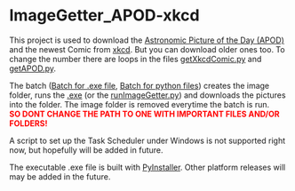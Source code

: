# ImageGetter_APOD-xkcd
This project is used to download the <a href="http://apod.nasa.gov/">Astronomic Picture of the Day (APOD)</a> and the newest Comic from <a href="http://xkcd.com/"> xkcd</a>. But you can download older ones too. To change the number there are loops in the files <a href="https://github.com/1amn0body/imageGetter_APOD-xkcdComic/blob/master/getXkcdComic.py">getXkcdComic.py</a> and <a href="https://github.com/1amn0body/imageGetter_APOD-xkcdComic/blob/master/getAPOD.py">getAPOD.py</a>.

The batch (<a href="https://github.com/1amn0body/imageGetter_APOD-xkcdComic/blob/master/dist/runImageGetter.bat">Batch for .exe file</a>, <a href="https://github.com/1amn0body/imageGetter_APOD-xkcdComic/blob/master/runImageGetter.bat"> Batch for python files</a>) creates the image folder, runs the <a href="https://github.com/1amn0body/imageGetter_APOD-xkcdComic/blob/master/dist/runImageGetter.exe">.exe</a> (or the <a href="https://github.com/1amn0body/imageGetter_APOD-xkcdComic/blob/master/runImageGetter.py">runImageGetter.py</a>) and downloads the pictures into the folder.
The image folder is removed everytime the batch is run.<br>
<b style="color: red">SO DONT CHANGE THE PATH TO ONE WITH IMPORTANT FILES AND/OR FOLDERS!</b>

A script to set up the Task Scheduler under Windows is not supported right now, but hopefully will be added in future.

The executable .exe file is built with <a href="http://www.pyinstaller.org/" target="_blank">PyInstaller</a>.
Other platform releases will may be added in the future.

